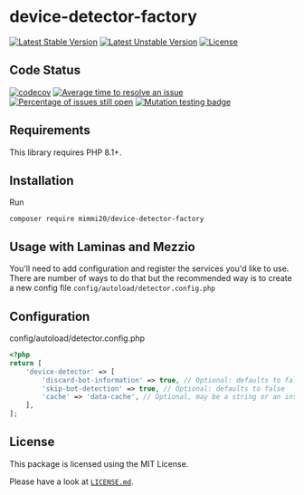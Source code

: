 # device-detector-factory

[![Latest Stable Version](https://poser.pugx.org/mimmi20/device-detector-factory/v/stable?format=flat-square)](https://packagist.org/packages/mimmi20/device-detector-factory)
[![Latest Unstable Version](https://poser.pugx.org/mimmi20/device-detector-factory/v/unstable?format=flat-square)](https://packagist.org/packages/mimmi20/device-detector-factory)
[![License](https://poser.pugx.org/mimmi20/device-detector-factory/license?format=flat-square)](https://packagist.org/packages/mimmi20/device-detector-factory)

## Code Status

[![codecov](https://codecov.io/gh/mimmi20/device-detector-factory/branch/master/graph/badge.svg)](https://codecov.io/gh/mimmi20/device-detector-factory)
[![Average time to resolve an issue](http://isitmaintained.com/badge/resolution/mimmi20/device-detector-factory.svg)](http://isitmaintained.com/project/mimmi20/device-detector-factory "Average time to resolve an issue")
[![Percentage of issues still open](http://isitmaintained.com/badge/open/mimmi20/device-detector-factory.svg)](http://isitmaintained.com/project/mimmi20/device-detector-factory "Percentage of issues still open")
[![Mutation testing badge](https://img.shields.io/endpoint?style=flat&url=https%3A%2F%2Fbadge-api.stryker-mutator.io%2Fgithub.com%2Fmimmi20%2Fdevice-detector-factory%2Fmaster)](https://dashboard.stryker-mutator.io/reports/github.com/mimmi20/device-detector-factory/master)

## Requirements

This library requires PHP 8.1+.

## Installation

Run

```shell
composer require mimmi20/device-detector-factory
```

## Usage with Laminas and Mezzio
You'll need to add configuration and register the services you'd like to use. There are number of ways to do that
but the recommended way is to create a new config file `config/autoload/detector.config.php`

## Configuration
config/autoload/detector.config.php
```php
<?php
return [
    'device-detector' => [
        'discard-bot-information' => true, // Optional: defaults to false
        'skip-bot-detection' => true, // Optional: defaults to false
        'cache' => 'data-cache', // Optional, may be a string or an instance of \Laminas\Cache\Storage\StorageInterface
    ],
];
```

## License

This package is licensed using the MIT License.

Please have a look at [`LICENSE.md`](LICENSE.md).
